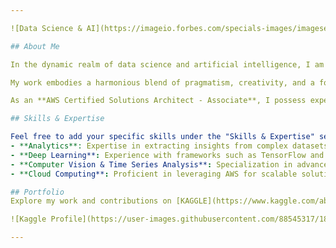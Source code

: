```yaml
---

![Data Science & AI](https://imageio.forbes.com/specials-images/imageserve/648aaa9fac6d92c810b12f50/Why-Companies-Are-Vastly-Underprepared-For-The-Risks-Posed-By-AI/960x0.jpg?height=406&width=711&fit=bounds)

## About Me

In the dynamic realm of data science and artificial intelligence, I am a fervent explorer driven by an insatiable passion for unlocking the hidden potential within data. With a keen eye for detail and a deep understanding of Machine Learning, Analytics, AI, and Deep Learning, I specialize in transforming raw information into actionable insights. My commitment to deciphering data intricacies empowers organizations to navigate the complex landscape of decision-making, ultimately leading to profitability and success.

My work embodies a harmonious blend of pragmatism, creativity, and a forward-thinking approach. Utilizing Python as my versatile tool, I craft innovative solutions that address current challenges and anticipate future trends, particularly in Computer Vision and Time Series analysis.

As an **AWS Certified Solutions Architect - Associate**, I possess expertise in connecting data to the cloud and implementing MLOps practices. This ensures that models are not only developed but also effectively deployed and maintained. This certification is a testament to my dedication to advancing the intersection of data and cloud technologies, enhancing the data-driven excellence that organizations seek. [View my certification here](https://www.credly.com/badges/3ccf0adc-a1c3-45b7-b7c5-807bbb131f40/public_url).

## Skills & Expertise

Feel free to add your specific skills under the "Skills & Expertise" section!- **Machine Learning & AI**: Deep understanding of algorithms and model development.
- **Analytics**: Expertise in extracting insights from complex datasets.
- **Deep Learning**: Experience with frameworks such as TensorFlow and PyTorch.
- **Computer Vision & Time Series Analysis**: Specialization in advanced analytical techniques.
- **Cloud Computing**: Proficient in leveraging AWS for scalable solutions and MLOps.

## Portfolio
Explore my work and contributions on [KAGGLE](https://www.kaggle.com/abdulghaffaransari) and discover the innovative projects I've undertaken to push the boundaries of data science and AI.

![Kaggle Profile](https://user-images.githubusercontent.com/88545317/182825263-a53f4e88-7ff0-48d8-8b8d-8cbeca0a263b.png)

---
```

